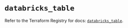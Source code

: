 # `databricks_table`

Refer to the Terraform Registry for docs: [`databricks_table`](https://registry.terraform.io/providers/databricks/databricks/1.55.0/docs/resources/table).
